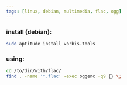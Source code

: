 ```yaml
---
tags: [linux, debian, multimedia, flac, ogg]
---
```


### install (debian):

```bash
sudo aptitude install vorbis-tools
```

### using:

```bash
cd /to/dir/with/flac/
find . -name '*.flac' -exec oggenc -q9 {} \;
```
